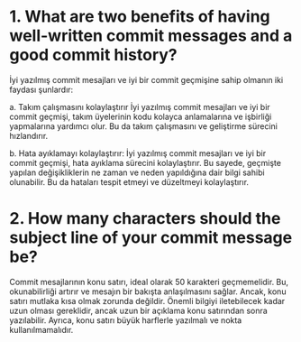 # 1. What are two benefits of having well-written commit messages and a good commit history?
 
 İyi yazılmış commit mesajları ve iyi bir commit geçmişine sahip olmanın iki faydası şunlardır:
    
  a. Takım çalışmasını kolaylaştırır İyi yazılmış commit mesajları ve iyi bir commit geçmişi, takım üyelerinin kodu kolayca anlamalarına ve işbirliği yapmalarına yardımcı olur. Bu da takım çalışmasını ve geliştirme sürecini hızlandırır.
    
  b. Hata ayıklamayı kolaylaştırır: İyi yazılmış commit mesajları ve iyi bir commit geçmişi, hata ayıklama sürecini kolaylaştırır. Bu sayede, geçmişte yapılan değişikliklerin ne zaman ve neden yapıldığına dair bilgi sahibi olunabilir. Bu da hataları tespit etmeyi ve düzeltmeyi kolaylaştırır.
    
# 2.  How many characters should the subject line of your commit message be?


Commit mesajlarının konu satırı, ideal olarak 50 karakteri geçmemelidir. Bu, okunabilirliği artırır ve mesajın bir bakışta anlaşılmasını sağlar. Ancak, konu satırı mutlaka kısa olmak zorunda değildir. Önemli bilgiyi iletebilecek kadar uzun olması gereklidir, ancak uzun bir açıklama konu satırından sonra yazılabilir. Ayrıca, konu satırı büyük harflerle yazılmalı ve nokta kullanılmamalıdır.
    

